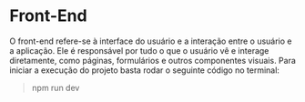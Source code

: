 # Front-End

O front-end refere-se à interface do usuário e a interação entre o usuário e a aplicação. Ele é responsável por tudo o que o usuário vê e interage diretamente, como páginas, formulários e outros componentes visuais.
Para iniciar a execução do projeto basta rodar o seguinte código no terminal:
> npm run dev
